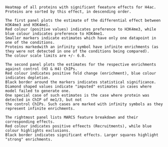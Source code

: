 

    Heatmap of all proteins with significant feeature effects for H4ac.
    Proteins are sorted by this effect, in descending order.

    The first panel plots the estimate of the differential effect between H3K4me3 and H3K4me1.
    Red colour (positive values) indicates preference to H3K4me3, while blue colour indicates preference to H3K4me1.
    Smaller markers indicate estimates which have only one datapoint in one of the conditions.
    Proteins markedwith an infinity symbol have infinite enrichments (as they were not detected in one of the conditions being compared).
    The colour scale limits are +/- 6.0. 

    The second panel plots the estimates for the respective enrichments against control (H3 & H4) ChIPs.
    Red colour indicates positive fold change (enrichment), blue colour indicates depletion.
    Black border around the markers indicates statistical significance.
    Diamond shaped values indicate "imputed" estimates in cases where model failed to generate one.
    One special case of such estimates is the case where protein was detected in ChIP of me1/3, but not
    the control ChIPs. Such cases are marked with infinity symbols as they represent infinite enrichments.

    The rightmost panel lists MARCS feature breakdown and their corresponding effects.
    Red colour indicates positive effeects (Recruitments), while blue colour highlights exclusions.
    Black border indicates significant effects. Larger squares highlight "strong" enrichments.

    